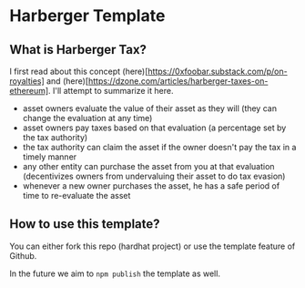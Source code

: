 # Harberger Template

## What is Harberger Tax?

I first read about this concept (here)[https://0xfoobar.substack.com/p/on-royalties] and (here)[https://dzone.com/articles/harberger-taxes-on-ethereum]. I'll attempt to summarize it here.

- asset owners evaluate the value of their asset as they will (they can change the evaluation at any time)
- asset owners pay taxes based on that evaluation (a percentage set by the tax authority)
- the tax authority can claim the asset if the owner doesn't pay the tax in a timely manner
- any other entity can purchase the asset from you at that evaluation (decentivizes owners from undervaluing their asset to do tax evasion)
- whenever a new owner purchases the asset, he has a safe period of time to re-evaluate the asset

## How to use this template?

You can either fork this repo (hardhat project) or use the template feature of Github.

In the future we aim to `npm publish` the template as well.
